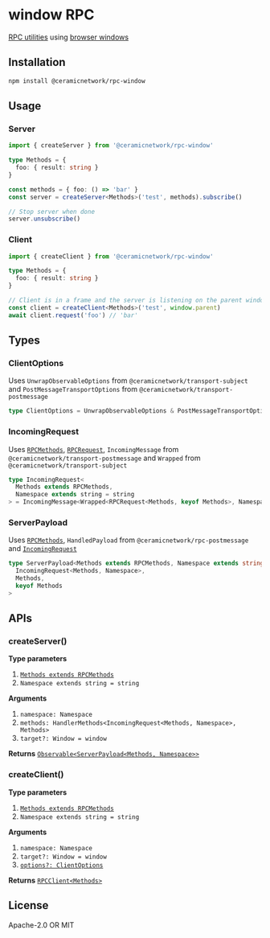 # window RPC

[RPC utilities](https://github.com/ceramicnetwork/js-rpc-utils#rpc-utils) using [browser windows](https://developer.mozilla.org/en-US/docs/Web/API/Window)

## Installation

```sh
npm install @ceramicnetwork/rpc-window
```

## Usage

### Server

```ts
import { createServer } from '@ceramicnetwork/rpc-window'

type Methods = {
  foo: { result: string }
}

const methods = { foo: () => 'bar' }
const server = createServer<Methods>('test', methods).subscribe()

// Stop server when done
server.unsubscribe()
```

### Client

```ts
import { createClient } from '@ceramicnetwork/rpc-window'

type Methods = {
  foo: { result: string }
}

// Client is in a frame and the server is listening on the parent window
const client = createClient<Methods>('test', window.parent)
await client.request('foo') // 'bar'
```

## Types

### ClientOptions

Uses `UnwrapObservableOptions` from `@ceramicnetwork/transport-subject` and `PostMessageTransportOptions` from `@ceramicnetwork/transport-postmessage`

```ts
type ClientOptions = UnwrapObservableOptions & PostMessageTransportOptions
```

### IncomingRequest

Uses [`RPCMethods`](https://github.com/ceramicnetwork/js-rpc-utils#rpcmethods), [`RPCRequest`](https://github.com/ceramicnetwork/js-rpc-utils#rpcrequest), `IncomingMessage` from `@ceramicnetwork/transport-postmessage` and `Wrapped` from `@ceramicnetwork/transport-subject`

```ts
type IncomingRequest<
  Methods extends RPCMethods,
  Namespace extends string = string
> = IncomingMessage<Wrapped<RPCRequest<Methods, keyof Methods>, Namespace>>
```

### ServerPayload

Uses [`RPCMethods`](https://github.com/ceramicnetwork/js-rpc-utils#rpcmethods), `HandledPayload` from `@ceramicnetwork/rpc-postmessage` and [`IncomingRequest`](#incomingrequest)

```ts
type ServerPayload<Methods extends RPCMethods, Namespace extends string> = HandledPayload<
  IncomingRequest<Methods, Namespace>,
  Methods,
  keyof Methods
>
```

## APIs

### createServer()

**Type parameters**

1. [`Methods extends RPCMethods`](https://github.com/ceramicnetwork/js-rpc-utils#rpcmethods)
1. `Namespace extends string = string`

**Arguments**

1. `namespace: Namespace`
1. `methods: HandlerMethods<IncomingRequest<Methods, Namespace>, Methods>`
1. `target?: Window = window`

**Returns** [`Observable<ServerPayload<Methods, Namespace>>`](#serverpayload)

### createClient()

**Type parameters**

1. [`Methods extends RPCMethods`](https://github.com/ceramicnetwork/js-rpc-utils#rpcmethods)
1. `Namespace extends string = string`

**Arguments**

1. `namespace: Namespace`
1. `target?: Window = window`
1. [`options?: ClientOptions`](#clientoptions)

**Returns** [`RPCClient<Methods>`](https://github.com/ceramicnetwork/js-rpc-utils#rpcclient-class)

## License

Apache-2.0 OR MIT
